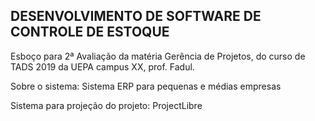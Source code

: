 DESENVOLVIMENTO DE SOFTWARE DE CONTROLE DE ESTOQUE
------------------------------------------------------
Esboço para 2ª Avaliação da matéria Gerência de Projetos, do curso de TADS 2019 da UEPA campus XX, prof. Fadul.

Sobre o sistema: Sistema ERP para pequenas e médias empresas

Sistema para projeção do projeto: ProjectLibre
